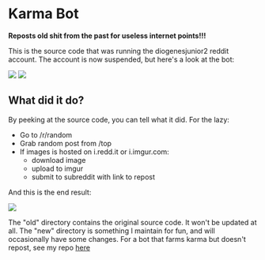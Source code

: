 # Karma Bot
**Reposts old shit from the past for useless internet points!!!**

This is the source code that was running the diogenesjunior2 reddit account. The account is now suspended, but here's a look at the bot:

![](https://i.imgur.com/DDYQh15.png) ![](https://i.imgur.com/M5RjMow.png)

## What did it do?

By peeking at the source code, you can tell what it did. For the lazy:

- Go to /r/random
- Grab random post from /top
- If images is hosted on i.redd.it or i.imgur.com:
  - download image
  - upload to imgur
  - submit to subreddit with link to repost
  
And this is the end result:

![](https://i.imgur.com/vl24adf.png)

The "old" directory contains the original source code. It won't be updated at all. The "new" directory is something I maintain for fun, and will occasionally have some changes. For a bot that farms karma but doesn't repost, see my repo [here](https://github.com/Mr-Steal-Your-Script/Humanoid)
